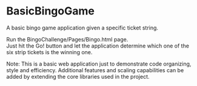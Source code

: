 # BasicBingoGame
A basic bingo game application given a specific ticket string.

Run the BingoChallenge/Pages/Bingo.html page. <br />
Just hit the Go! button and let the application determine which one of the six strip tickets is the winning one.

Note:
This is a basic web application just to demonstrate code organizing, style and efficiency.
Additional features and scaling capabilities can be added by extending the core libraries used in the project.

